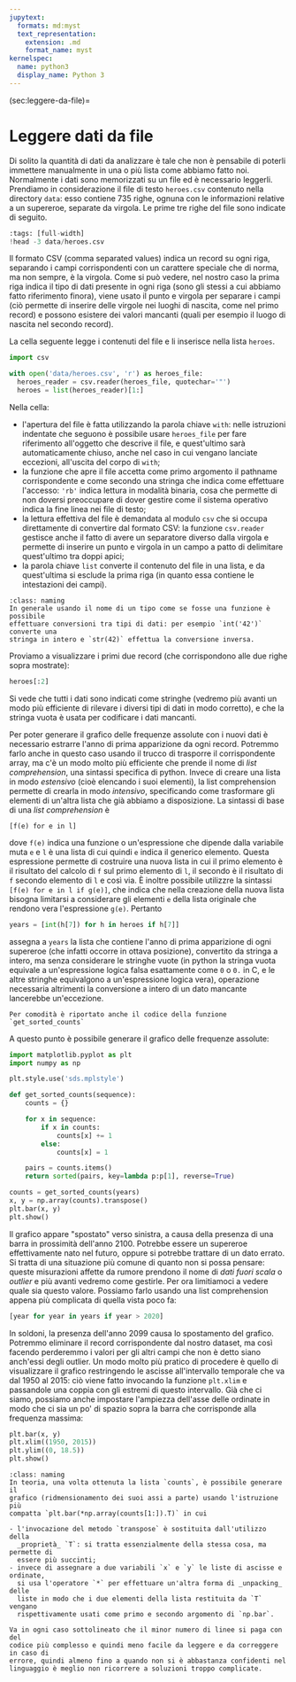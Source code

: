 ```yaml
---
jupytext:
  formats: md:myst
  text_representation:
    extension: .md
    format_name: myst
kernelspec:
  name: python3
  display_name: Python 3
---
```


(sec:leggere-da-file)=
# Leggere dati da file

Di solito la quantità di dati da analizzare è tale che non è pensabile di
poterli immettere manualmente in una o più lista come abbiamo fatto noi.
Normalmente i dati sono memorizzati su un file ed è necessario leggerli.
Prendiamo in considerazione il file di testo `heroes.csv` contenuto nella
directory `data`: esso contiene 735 righe, ognuna con le informazioni relative
a un supereroe, separate da virgola. Le prime tre righe del file sono indicate
di seguito.

```python
:tags: [full-width]
!head -3 data/heroes.csv
```

Il formato CSV (comma separated values) indica un record su ogni riga,
separando i campi corrispondenti con un carattere speciale che di norma, ma non
sempre, è la virgola. Come si può vedere, nel nostro caso la prima riga indica
il tipo di dati presente in ogni riga (sono gli stessi a cui abbiamo fatto
riferimento finora), viene usato il punto e virgola per separare i campi (ciò
permette di inserire delle virgole nei luoghi di nascita, come nel primo
record) e possono esistere dei valori mancanti (quali per esempio il luogo di
nascita nel secondo record).

La cella seguente legge i contenuti del file e li inserisce nella lista
`heroes`.

```python
import csv

with open('data/heroes.csv', 'r') as heroes_file:
  heroes_reader = csv.reader(heroes_file, quotechar='"')
  heroes = list(heroes_reader)[1:]
```

Nella cella:

- l'apertura del file è fatta utilizzando la parola chiave `with`: nelle
  istruzioni indentate che seguono è possibile usare `heroes_file` per fare
  riferimento all'oggetto che descrive il file, e quest'ultimo sarà
  automaticamente chiuso, anche nel caso in cui vengano lanciate eccezioni,
  all'uscita del corpo di `with`;
- la funzione che apre il file accetta come primo argomento il pathname
  corrispondente e come secondo una stringa che indica come effettuare
  l'accesso: `'rb'` indica lettura in modalità binaria, cosa che permette di
  non doversi preoccupare di dover gestire come il sistema operativo indica la
  fine linea nei file di testo;
- la lettura effettiva del file è demandata al modulo `csv` che si occupa
  direttamente di convertire dal formato CSV: la funzione `csv.reader` gestisce
  anche il fatto di avere un separatore diverso dalla virgola e permette di
  inserire un punto e virgola in un campo a patto di delimitare quest'ultimo
  tra doppi apici;
- la parola chiave `list` converte il contenuto del file in una lista, e da
  quest'ultima si esclude la prima riga (in quanto essa contiene le
    intestazioni dei campi).

```{admonition} Nomenclatura
:class: naming
In generale usando il nome di un tipo come se fosse una funzione è possibile
effettuare conversioni tra tipi di dati: per esempio `int('42')` converte una
stringa in intero e `str(42)` effettua la conversione inversa.
```

Proviamo a visualizzare i primi due record (che corrispondono alle due righe
sopra mostrate):

```python
heroes[:2]
```

Si vede che tutti i dati sono indicati come stringhe (vedremo più avanti un
modo più efficiente di rilevare i diversi tipi di dati in modo corretto), e che
la stringa vuota è usata per codificare i dati mancanti.

Per poter generare il grafico delle frequenze assolute con i nuovi dati è
necessario estrarre l'anno di prima apparizione da ogni record. Potremmo farlo
anche in questo caso usando il trucco di trasporre il corrispondente array, ma
c'è un modo molto più efficiente che prende il nome di _list comprehension_,
una sintassi specifica di python. Invece di creare una lista in modo
_estensivo_ (cioè elencando i suoi elementi), la list comprehension permette di
crearla in modo _intensivo_, specificando come trasformare gli elementi di
un'altra lista che già abbiamo a disposizione. La sintassi di base di una _list
comprehension_ è

```
[f(e) for e in l]
```

dove `f(e)` indica una funzione o un'espressione che dipende dalla variabile
muta `e` e `l` è una lista di cui quindi `e` indica il generico elemento.
Questa espressione permette di costruire una nuova lista in cui il primo
elemento è il risultato del calcolo di `f` sul primo elemento di `l`, il
secondo è il risultato di `f` secondo elemento di `l` e così via. È inoltre
possibile utilizzre la sintassi `[f(e) for e in l if g(e)]`, che indica che
nella creazione della nuova lista bisogna limitarsi a considerare gli elementi
`e` della lista originale che rendono vera l'espressione `g(e)`. Pertanto

```python
years = [int(h[7]) for h in heroes if h[7]]
```

assegna a `years` la lista che contiene l'anno di prima apparizione di ogni
supereroe (che infatti occorre in ottava posizione), convertito da stringa a
intero, ma senza considerare le stringhe vuote (in python la stringa vuota
  equivale a un'espressione logica falsa esattamente come `0` o `0.` in C, e le
  altre stringhe equivalgono a un'espressione logica vera), operazione
  necessaria altrimenti la conversione a intero di un dato mancante lancerebbe
  un'eccezione.

```{margin}
Per comodità è riportato anche il codice della funzione `get_sorted_counts`
```
A questo punto è possibile generare il grafico delle frequenze assolute:

```python
import matplotlib.pyplot as plt
import numpy as np

plt.style.use('sds.mplstyle')

def get_sorted_counts(sequence):
    counts = {}

    for x in sequence:
        if x in counts:
            counts[x] += 1
        else:
            counts[x] = 1

    pairs = counts.items()
    return sorted(pairs, key=lambda p:p[1], reverse=True)

counts = get_sorted_counts(years)
x, y = np.array(counts).transpose()
plt.bar(x, y)
plt.show()
```

Il grafico appare "spostato" verso sinistra, a causa della presenza di una
barra in prossimità dell'anno 2100. Potrebbe essere un supereroe effettivamente
nato nel futuro, oppure si potrebbe trattare di un dato errato. Si tratta di
una situazione più comune di quanto non si possa pensare: queste misurazioni
affette da rumore prendono il nome di _dati fuori scala_ o _outlier_ e più
avanti vedremo come gestirle. Per ora limitiamoci a vedere quale sia questo
valore. Possiamo farlo usando una list comprehension appena più complicata di
quella vista poco fa:

```python
[year for year in years if year > 2020]
```

In soldoni, la presenza dell'anno 2099 causa lo spostamento del grafico.
Potremmo eliminare il record corrispondente dal nostro dataset, ma così facendo
perderemmo i valori per gli altri campi che non è detto siano anch'essi degli
outlier. Un modo molto più pratico di procedere è quello di visualizzare il
grafico restringendo le ascisse all'intervallo temporale che va dal 1950 al
2015: ciò viene fatto invocando la funzione `plt.xlim` e passandole una coppia
con gli estremi di questo intervallo. Già che ci siamo, possiamo anche
impostare l'ampiezza dell'asse delle ordinate in modo che ci sia un po' di
spazio sopra la barra che corrisponde alla frequenza massima:

```python
plt.bar(x, y)
plt.xlim((1950, 2015))
plt.ylim((0, 18.5))
plt.show()
```

```{admonition} Nomenclatura
:class: naming
In teoria, una volta ottenuta la lista `counts`, è possibile generare il
grafico (ridmensionamento dei suoi assi a parte) usando l'istruzione più
compatta `plt.bar(*np.array(counts[1:]).T)` in cui

- l'invocazione del metodo `transpose` è sostituita dall'utilizzo della
  _proprietà_ `T`: si tratta essenzialmente della stessa cosa, ma permette di
  essere più succinti;
- invece di assegnare a due variabili `x` e `y` le liste di ascisse e ordinate,
  si usa l'operatore `*` per effettuare un'altra forma di _unpacking_ delle
  liste in modo che i due elementi della lista restituita da `T` vengano
  rispettivamente usati come primo e secondo argomento di `np.bar`.

Va in ogni caso sottolineato che il minor numero di linee si paga con del
codice più complesso e quindi meno facile da leggere e da correggere in caso di
errore, quindi almeno fino a quando non si è abbastanza confidenti nel
linguaggio è meglio non ricorrere a soluzioni troppo complicate.
```

